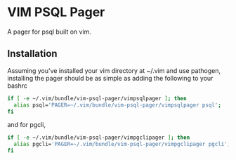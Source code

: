 # VIM PSQL Pager

A pager for psql built on vim.

## Installation
Assuming you've installed your vim directory at ~/.vim and use pathogen, installing the pager should be as simple as adding the following to your bashrc

```bash
if [ -e ~/.vim/bundle/vim-psql-pager/vimpsqlpager ]; then
  alias psql='PAGER=~/.vim/bundle/vim-psql-pager/vimpsqlpager psql';
fi
```
and for pgcli,

```bash
if [ -e ~/.vim/bundle/vim-psql-pager/vimpgclipager ]; then
  alias pgcli='PAGER=~/.vim/bundle/vim-psql-pager/vimpgclipager pgcli';
fi
```
